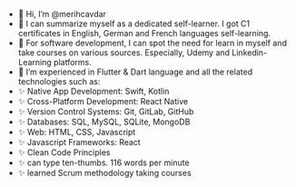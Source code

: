 - 👋 Hi, I’m @merihcavdar
- 👀 I can summarize myself as a dedicated self-learner. I got C1 certificates in English, German and French languages self-learning.
- 👀 For software development, I can spot the need for learn in myself and take courses on various sources. Especially, Udemy and Linkedin-Learning platforms.
- 👀 I’m experienced in Flutter & Dart language and all the related technologies such as:
- ✨ Native App Development: Swift, Kotlin
- ✨ Cross-Platform Development: React Native
- ✨ Version Control Systems: Git, GitLab, GitHub
- ✨ Databases: SQL, MySQL, SQLite, MongoDB
- ✨ Web: HTML, CSS, Javascript
- ✨ Javascript Frameworks: React
- ✨ Clean Code Principles
- ✨ can type ten-thumbs. 116 words per minute
- ✨ learned Scrum methodology taking courses 

<!---
merihcavdar/merihcavdar is a ✨ special ✨ repository because its `README.md` (this file) appears on your GitHub profile.
You can click the Preview link to take a look at your changes.
--->
